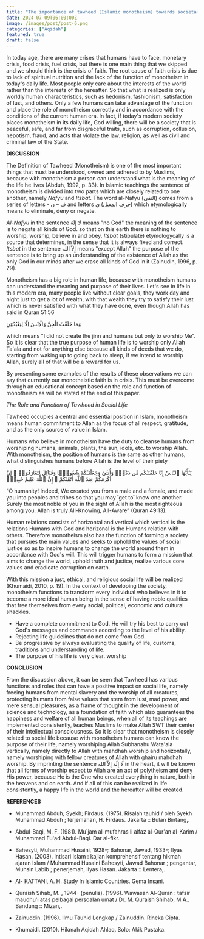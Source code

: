 ```yaml
---
title: "The importance of tawheed (Islamic monotheism) towards societal reformation."
date: 2024-07-09T06:00:00Z
image: /images/post/post-6.png
categories: ["Aqidah"]
featured: true
draft: false
---
```


In today age, there are many crises that humans have to face, monetary crisis, food crisis, fuel crisis, but there is one main thing that we skipped and we should think is the crisis of faith. The root cause of faith crisis is due to lack of spiritual nutrition and the lack of the function of monotheism in today's daily life. Most people only care about the interests of the world rather than the interests of the hereafter. So that what is realized is only worldly human characteristics, such as hedonism, fashionism, satisfaction of lust, and others.
Only a few humans can take advantage of the function and place the role of monotheism correctly and in accordance with the conditions of the current human era. In fact, if today's modern society places monotheism in its daily life, God willing, there will be a society that is peaceful, safe, and far from disgraceful traits, such as corruption, collusion, nepotism, fraud, and acts that violate the law. religion, as well as civil and criminal law of the State.

**DISCUSSION**

The Definition of Tawheed (Monotheism) is one of the most important things that must be understood, owned and adhered to by Muslims, because with monotheism a person can understand what is the meaning of the life he lives (Abduh, 1992, p. 33). In Islamic teachings the sentence of monotheism is divided into two parts which are closely related to one another, namely _Nafyu_ and _Itsbat_. The word al-Nafyu (النفي) comes from a series of letters - ف – ن and letters حرف المعتل) ي) which etymologically means to eliminate, deny or negate. 

_Al-Nafyu_ in the sentence  لَا إِلَهَ means "no God" the meaning of the sentence is to negate all kinds of God. so that on this earth there is nothing to worship, worship, believe in and obey. _Itsbat_ (stipulate) etymologycally is a source that determines, in the sense that it is always fixed and correct. _Itsbat_ in the sentence  إِلاَّ الله means "except Allah" the purpose of the sentence is to bring up an understanding of the existence of Allah as the only God in our minds after we erase all kinds of God in it (Zainudin, 1996, p. 29).

Monotheism has a big role in human life, because with monotheism humans can understand the meaning and purpose of their lives. Let's see in life in this modern era, many people live without clear goals, they work day and night just to get a lot of wealth, with that wealth they try to satisfy their lust which is never satisfied with what they have done, even though Allah has said in Quran 51:56

وَمَا خَلَقْتُ الْجِنَّ وَالْاِنْسَ اِلَّا لِيَعْبُدُوْنِ

which means "I did not create the jinn and humans but only to worship Me". So it is clear that the true purpose of human life is to worship only Allah Ta'ala and not for anything else because all kinds of deeds that we do, starting from waking up to going back to sleep, if we intend to worship Allah, surely all of that will be a reward for us. 

By presenting some examples of the results of these observations we can say that currently our monotheistic faith is in crisis. This must be overcome through an educational concept based on the role and function of monotheism as will be stated at the end of this paper.

*The Role and Function of Tawheed in Social Life*

Tawheed occupies a central and essential position in Islam, monotheism means human commitment to Allah as the focus of all respect, gratitude, and as the only source of value in Islam.

Humans who believe in monotheism have the duty to cleanse humans from worshiping humans, animals, plants, the sun, idols, etc. to worship Allah. With monotheism, the position of humans is the same as other humans, what distinguishes humans before Allah is the level of their piety

يَـٰٓأَيُّهَا ٱلنَّاسُ إِنَّا خَلَقْنَـٰكُم مِّن ذَكَرٍۢ وَأُنثَىٰ وَجَعَلْنَـٰكُمْ شُعُوبًۭا وَقَبَآئِلَ لِتَعَارَفُوٓا۟ ۚ إِنَّ أَكْرَمَكُمْ عِندَ ٱللَّهِ أَتْقَىٰكُمْ ۚ إِنَّ ٱللَّهَ عَلِيمٌ خَبِيرٌۭ

“O humanity! Indeed, We created you from a male and a female, and made you into peoples and tribes so that you may ˹get to˺ know one another. Surely the most noble of you in the sight of Allah is the most righteous among you. Allah is truly All-Knowing, All-Aware” (Quran 49:13).

Human relations consists of horizontal and vertical which vertical is the relations Humans with God and horizonal is the Humans relation with others. 
Therefore monotheism also has the function of forming a society that pursues the main values and seeks to uphold the values of social justice so as to inspire humans to change the world around them in accordance with God's will. 
This will trigger humans to form a mission that aims to change the world, uphold truth and justice, realize various core values and eradicate corruption on earth. 

With this mission a just, ethical, and religious social life will be realized (Khumaidi, 2010, p. 19).
In the context of developing the society, monotheism functions to transform every individual who believes in it to become a more ideal human being in the sense of having noble qualities that free themselves from every social, political, economic and cultural shackles.
* Have a complete commitment to God. He will try his best to carry out God's messages and commands according to the level of his ability.
* Rejecting life guidelines that do not come from God.
* Be progressive by always evaluating the quality of life, customs, traditions and understanding of life.
* The purpose of his life is very clear. worship

**CONCLUSION**

From the discussion above, it can be seen that Tawheed has various functions and roles that can have a positive impact on social life, namely freeing humans from mental slavery and the worship of all creatures, protecting humans from false values that stem from lust, mad power, and mere sensual pleasures, as a frame of thought in the development of science and technology, as a foundation of faith which also guarantees the happiness and welfare of all human beings, when all of its teachings are implemented consistently, teaches Muslims to make Allah SWT their center of their intellectual consciousness. So it is clear that monotheism is closely related to social life because with monotheism humans can know the purpose of their life, namely worshiping Allah Subhanahu Wata'ala vertically, namely directly to Allah with mahdhah worship and horizontally, namely worshiping with fellow creatures of Allah with ghairu mahdhah worship.
By imprinting the sentence لَا إِلَهَ إِلاَّ الله in the heart, it will be known that all forms of worship except to Allah are an act of polytheism and deny His power, because He is the One who created everything in nature, both in the heavens and on earth. And if all of this can be realized in life consistently, a happy life in the world and the hereafter will be created.

**REFERENCES**

* Muhammad Abduh, Syekh; Firdaus. (1975). Risalah tauhid / oleh Syekh Muhammad Abduh ; terjemahan, H. Firdaus. Jakarta :: Bulan Bintang,.

* Abdul-Baqi, M. F. (1981). Mu`jam al-mufahras li alfaz al-Qur'an al-Karim / Muhammad Fu'ad Abdul-Baqi. Dar al-fikr.

* Bahesyti, Muhammad Husaini, 1928-; Bahonar, Jawad, 1933-; Ilyas Hasan. (2003). Intisari Islam : kajian komprehensif tentang hikmah ajaran Islam / Muhammad Husaini Bahesyti, Jawad Bahonar ; pengantar, Muhsin Labib ; penerjemah, Ilyas Hasan. Jakarta :: Lentera,.

* Al- KATTANI, A. H. Study In Islamic Countries. Gema Insani.

* Quraish Sihab, M. , 1944- (penulis). (1996). Wawasan Al-Quran : tafsir maudhu'i atas pelbagai persoalan umat / Dr. M. Quraish Shihab, M.A.. Bandung :: Mizan,.

* Zainuddin. (1996). Ilmu Tauhid Lengkap / Zainuddin. Rineka Cipta.

* Khumaidi. (2010). Hikmah Aqidah Ahlaq. Solo: Akik Pustaka.


